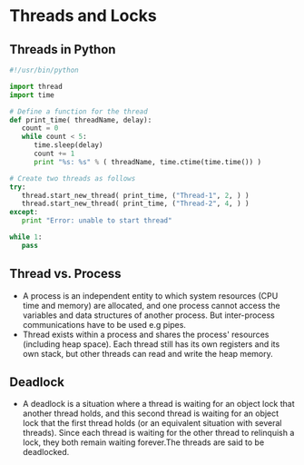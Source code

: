 # Threads and Locks

## Threads in Python
```py
#!/usr/bin/python

import thread
import time

# Define a function for the thread
def print_time( threadName, delay):
   count = 0
   while count < 5:
      time.sleep(delay)
      count += 1
      print "%s: %s" % ( threadName, time.ctime(time.time()) )

# Create two threads as follows
try:
   thread.start_new_thread( print_time, ("Thread-1", 2, ) )
   thread.start_new_thread( print_time, ("Thread-2", 4, ) )
except:
   print "Error: unable to start thread"

while 1:
   pass

```

## Thread vs. Process
* A process is an independent entity to which system resources (CPU time and memory) are allocated, and one process cannot access the variables and data structures of another process. But inter-process communications have to be used e.g pipes.
* Thread exists within a process and shares the process' resources (including heap space). Each thread still has its own registers and its own stack, but other threads can read and write the heap memory.

## Deadlock

* A deadlock is a situation where a thread is waiting for an object lock that another thread holds, and this second thread is waiting for an object lock that the first thread holds (or an equivalent situation with several threads). Since each thread is waiting for the other thread to relinquish a lock, they both remain waiting forever.The threads are said to be deadlocked.
